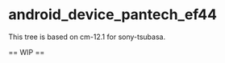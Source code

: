 android_device_pantech_ef44
========================
This tree is based on cm-12.1 for sony-tsubasa.

== WIP ==
